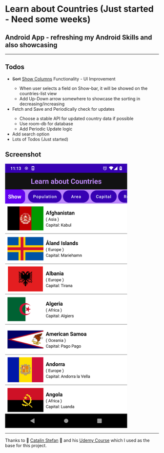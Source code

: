 <h1>Learn about Countries (Just started - Need some weeks)</h1>
<h2>Android App - refreshing my Android Skills and also showcasing</h2>
<hr>
<h2>Todos</h2>
<ul>
  <li><del>Sort</del> <ins>Show Columns</ins> Functionality - UI Improvement</li>
  <ul>
    <li>When user selects a field on Show-bar, it will be showed on the countries-list view</li>
    <li>Add Up-Down arrow somewhere to showcase the sorting in decreasing/increasing</li>
  </ul>
  <li>Fetch and Save and Periodically check for updates</li>
    <ul>
      <li>Choose a stable API for updated country data if possible</li>
      <li>Use room-db for database</li>
      <li>Add Periodic Update logic</li>
    </ul>
  <li>Add search option</li>
  <li>Lots of Todos (Just started)</li>
</ul>

<h2>Screenshot</h2>
<img src="screenshots/Screenshot_20211102-231307_Learn_About_Countries.png" alt="Initial Pic" width="400"/>

<hr>
<p>Thanks to &#128154; <a href="https://github.com/CatalinStefan">Catalin Stefan</a> &#128154; and his <a href="https://www.udemy.com/course/modernandroidappjava/">Udemy Course</a> which I used as the base for this project.</p>